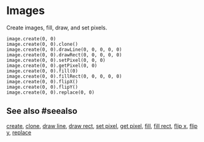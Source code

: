 # Images

Create images, fill, draw, and set pixels.

```cards
image.create(0, 0)
image.create(0, 0).clone()
image.create(0, 0).drawLine(0, 0, 0, 0, 0)
image.create(0, 0).drawRect(0, 0, 0, 0, 0)
image.create(0, 0).setPixel(0, 0, 0)
image.create(0, 0).getPixel(0, 0)
image.create(0, 0).fill(0)
image.create(0, 0).fillRect(0, 0, 0, 0, 0)
image.create(0, 0).flipX()
image.create(0, 0).flipY()
image.create(0, 0).replace(0, 0)
```

## See also #seealso

[create](/reference/images/create),
[clone](/reference/images/image/clone),
[draw line](/reference/images/image/draw-line),
[draw rect](/reference/images/image/draw-rect),
[set pixel](/reference/images/image/set-pixel),
[get pixel](/reference/images/image/get-pixel),
[fill](/reference/images/image/fill),
[fill rect](/reference/images/image/fill-rect),
[flip x](/reference/images/image/flip-x),
[flip y](/reference/images/image/flip-y),
[replace](/reference/images/image/replace)

